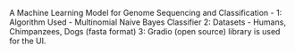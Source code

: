 A Machine Learning Model for Genome Sequencing and Classification -
1: Algorithm Used - Multinomial Naive Bayes Classifier
2: Datasets - Humans, Chimpanzees, Dogs (fasta format)
3: Gradio (open source) library is used for the UI.
